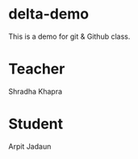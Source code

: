 # delta-demo
This is a demo for git &amp; Github class.

# Teacher
Shradha Khapra

# Student
Arpit Jadaun
